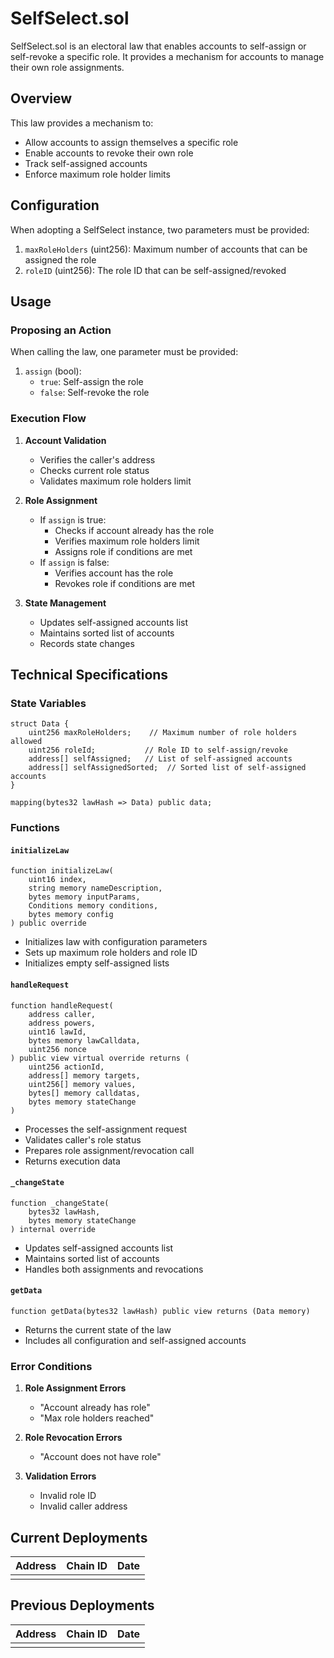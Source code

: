 # SelfSelect.sol

SelfSelect.sol is an electoral law that enables accounts to self-assign or self-revoke a specific role. It provides a mechanism for accounts to manage their own role assignments.

## Overview

This law provides a mechanism to:
- Allow accounts to assign themselves a specific role
- Enable accounts to revoke their own role
- Track self-assigned accounts
- Enforce maximum role holder limits

## Configuration

When adopting a SelfSelect instance, two parameters must be provided:

1. `maxRoleHolders` (uint256): Maximum number of accounts that can be assigned the role
2. `roleID` (uint256): The role ID that can be self-assigned/revoked

## Usage

### Proposing an Action

When calling the law, one parameter must be provided:

1. `assign` (bool): 
   - `true`: Self-assign the role
   - `false`: Self-revoke the role

### Execution Flow

1. **Account Validation**
   - Verifies the caller's address
   - Checks current role status
   - Validates maximum role holders limit

2. **Role Assignment**
   - If `assign` is true:
     - Checks if account already has the role
     - Verifies maximum role holders limit
     - Assigns role if conditions are met
   - If `assign` is false:
     - Verifies account has the role
     - Revokes role if conditions are met

3. **State Management**
   - Updates self-assigned accounts list
   - Maintains sorted list of accounts
   - Records state changes

## Technical Specifications

### State Variables

```solidity
struct Data {
    uint256 maxRoleHolders;    // Maximum number of role holders allowed
    uint256 roleId;           // Role ID to self-assign/revoke
    address[] selfAssigned;   // List of self-assigned accounts
    address[] selfAssignedSorted;  // Sorted list of self-assigned accounts
}

mapping(bytes32 lawHash => Data) public data;
```

### Functions

#### `initializeLaw`
```solidity
function initializeLaw(
    uint16 index,
    string memory nameDescription,
    bytes memory inputParams,
    Conditions memory conditions,
    bytes memory config
) public override
```
- Initializes law with configuration parameters
- Sets up maximum role holders and role ID
- Initializes empty self-assigned lists

#### `handleRequest`
```solidity
function handleRequest(
    address caller,
    address powers,
    uint16 lawId,
    bytes memory lawCalldata,
    uint256 nonce
) public view virtual override returns (
    uint256 actionId,
    address[] memory targets,
    uint256[] memory values,
    bytes[] memory calldatas,
    bytes memory stateChange
)
```
- Processes the self-assignment request
- Validates caller's role status
- Prepares role assignment/revocation call
- Returns execution data

#### `_changeState`
```solidity
function _changeState(
    bytes32 lawHash,
    bytes memory stateChange
) internal override
```
- Updates self-assigned accounts list
- Maintains sorted list of accounts
- Handles both assignments and revocations

#### `getData`
```solidity
function getData(bytes32 lawHash) public view returns (Data memory)
```
- Returns the current state of the law
- Includes all configuration and self-assigned accounts

### Error Conditions

1. **Role Assignment Errors**
   - "Account already has role"
   - "Max role holders reached"

2. **Role Revocation Errors**
   - "Account does not have role"

3. **Validation Errors**
   - Invalid role ID
   - Invalid caller address

## Current Deployments

| Address | Chain ID | Date |
| ------- | -------- | ---- |
|         |          |      |

## Previous Deployments

| Address | Chain ID | Date |
| ------- | -------- | ---- |
|         |          |      |

